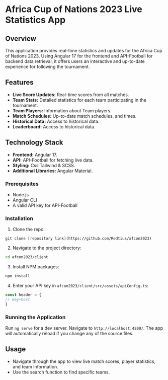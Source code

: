# Africa Cup of Nations 2023 Live Statistics App

## Overview
This application provides real-time statistics and updates for the Africa Cup of Nations 2023. Using Angular 17 for the frontend and API-Football for backend data retrieval, it offers users an interactive and up-to-date experience for following the tournament.

## Features
- **Live Score Updates:** Real-time scores from all matches.
- **Team Stats:** Detailed statistics for each team participating in the tournament.
- **Team Players:** Information about Team players.
- **Match Schedules:** Up-to-date match schedules, and times.
- **Historical Data:** Access to historical data.
- **Leaderboard:** Access to historical data.

## Technology Stack
- **Frontend:** Angular 17.
- **API:** API-Football for fetching live data.
- **Styling:** Css Tailwind & SCSS.
- **Additional Libraries:** Angular Material.

### Prerequisites
- Node.js
- Angular CLI
- A valid API key for API-Football

### Installation
1. Clone the repo:

```git
git clone [repository link](https://github.com/Redtius/afcon2023)
```

2. Navigate to the project directory:
```bash
cd afcon2023/client
```

3. Install NPM packages:
```bash
npm install
```

4. Enter your API key in `afcon2023/client/src/assets/apiConfig.ts`:
```Typescript
const header = {
// key+host
}
```

### Running the Application
Run `ng serve` for a dev server. Navigate to `http://localhost:4200/`. The app will automatically reload if you change any of the source files.

## Usage
- Navigate through the app to view live match scores, player statistics, and team information.
- Use the search function to find specific teams.


